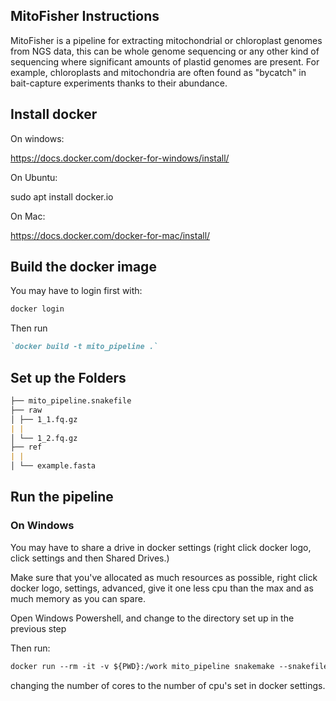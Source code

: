 ## MitoFisher Instructions

MitoFisher is a pipeline for extracting mitochondrial or chloroplast genomes from NGS data, this can be whole genome sequencing or any other kind of sequencing where significant amounts of plastid genomes are present. For example, chloroplasts and mitochondria are often found as "bycatch" in bait-capture experiments thanks to their abundance.


## Install docker

On windows:

https://docs.docker.com/docker-for-windows/install/

On Ubuntu:

sudo apt install docker.io

On Mac:

https://docs.docker.com/docker-for-mac/install/


## Build the docker image

You may have to login first with:
```markdown
docker login
```

Then run 

```markdown
`docker build -t mito_pipeline .`
```

## Set up the Folders
```markdown
├── mito_pipeline.snakefile
├── raw
│ ├── 1_1.fq.gz
| |
│ └── 1_2.fq.gz
├── ref
| |
│ └── example.fasta
```
## Run the pipeline

### On Windows 

You may have to share a drive in docker settings (right click docker logo, click settings and then Shared Drives.)

Make sure that you've allocated as much resources as possible, right click docker logo, settings, advanced, give it one less cpu than the max and as much memory as you can spare.

Open Windows Powershell, and change to the directory set up in the previous step

Then run:
```markdown
docker run --rm -it -v ${PWD}:/work mito_pipeline snakemake --snakefile mito_pipeline.snakefile --cores 8
```
changing the number of cores to the number of cpu's set in docker settings.



